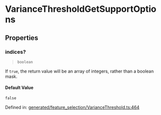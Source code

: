 # VarianceThresholdGetSupportOptions

## Properties

### indices?

> `boolean`

If `true`, the return value will be an array of integers, rather than a boolean mask.

#### Default Value

`false`

Defined in:  [generated/feature\_selection/VarianceThreshold.ts:464](https://github.com/transitive-bullshit/scikit-learn-ts/blob/122b3c0/packages/sklearn/src/generated/feature_selection/VarianceThreshold.ts#L464)
